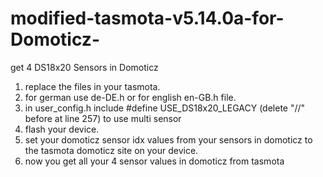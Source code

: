 # modified-tasmota-v5.14.0a-for-Domoticz-
get 4 DS18x20 Sensors in Domoticz

1. replace the files in your tasmota.
2. for german use de-DE.h or for english en-GB.h file.
3. in user_config.h include #define USE_DS18x20_LEGACY (delete "//" before at line 257) to use multi sensor
4. flash your device.
5. set your domoticz sensor idx values from your sensors in domoticz to the tasmota domoticz site on your device.
6. now you get all your 4 sensor values in domoticz from tasmota
